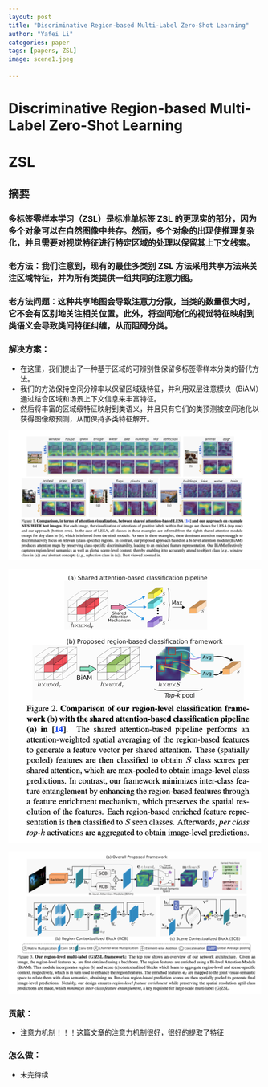 ```yaml
---
layout: post
title: "Discriminative Region-based Multi-Label Zero-Shot Learning"
author: "Yafei Li"
categories: paper
tags: [papers, ZSL]
image: scene1.jpeg

---
```


# Discriminative Region-based Multi-Label Zero-Shot Learning

# ZSL

## 摘要

### 多标签零样本学习（ZSL）是标准单标签 ZSL 的更现实的部分，因为多个对象可以在自然图像中共存。然而，多个对象的出现使推理复杂化，并且需要对视觉特征进行特定区域的处理以保留其上下文线索。

### 老方法：我们注意到，现有的最佳多类别 ZSL 方法采用共享方法来关注区域特征，并为所有类提供一组共同的注意力图。

### 老方法问题：这种共享地图会导致注意力分散，当类的数量很大时，它不会有区别地关注相关位置。此外，将空间池化的视觉特征映射到类语义会导致类间特征纠缠，从而阻碍分类。

### 解决方案：

+ 在这里，我们提出了一种基于区域的可辨别性保留多标签零样本分类的替代方法。
+ 我们的方法保持空间分辨率以保留区域级特征，并利用双层注意模块（BiAM）通过结合区域和场景上下文信息来丰富特征。
+ 然后将丰富的区域级特征映射到类语义，并且只有它们的类预测被空间池化以获得图像级预测，从而保持多类特征解开。



![](https://raw.githubusercontent.com/jianlai2600/IMAGE/main/img/202209201543572.png)

![](https://raw.githubusercontent.com/jianlai2600/IMAGE/main/img/202209201544395.png)

![](https://raw.githubusercontent.com/jianlai2600/IMAGE/main/img/202209201544012.png)



### 贡献：

+ 注意力机制！！！这篇文章的注意力机制很好，很好的提取了特征

### 怎么做：

+ 未完待续

